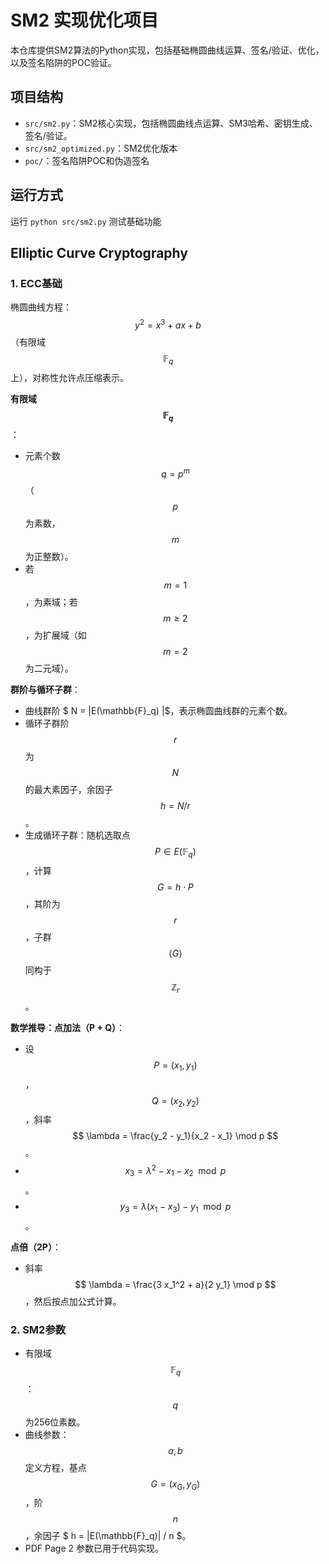 # SM2 实现优化项目

本仓库提供SM2算法的Python实现，包括基础椭圆曲线运算、签名/验证、优化，以及签名陷阱的POC验证。

## 项目结构
- `src/sm2.py`：SM2核心实现，包括椭圆曲线点运算、SM3哈希、密钥生成、签名/验证。
- `src/sm2_optimized.py`：SM2优化版本
- `poc/`：签名陷阱POC和伪造签名

## 运行方式
运行 `python src/sm2.py` 测试基础功能

## Elliptic Curve Cryptography

### 1. ECC基础
椭圆曲线方程：$$ y^2 = x^3 + a x + b $$（有限域 $$\mathbb{F}_q$$ 上），对称性允许点压缩表示。

**有限域 $$\mathbb{F}_q$$**：
- 元素个数 $$ q = p^m $$（$$ p $$ 为素数，$$ m $$ 为正整数）。
- 若 $$ m = 1 $$，为素域；若 $$ m \geq 2 $$，为扩展域（如 $$ m = 2 $$ 为二元域）。

**群阶与循环子群**：
- 曲线群阶 $ N = |E(\mathbb{F}_q) |$，表示椭圆曲线群的元素个数。
- 循环子群阶 $$ r $$ 为 $$ N $$ 的最大素因子，余因子 $$ h = N / r $$。
- 生成循环子群：随机选取点 $$ P \in E(\mathbb{F}_q) $$，计算 $$ G = h \cdot P $$，其阶为 $$ r $$，子群 $$ \langle G \rangle $$ 同构于 $$ \mathbb{Z}_r $$。

**数学推导：点加法（P + Q）**：
- 设 $$ P = (x_1, y_1) $$，$$ Q = (x_2, y_2) $$，斜率 $$ \lambda = \frac{y_2 - y_1}{x_2 - x_1} \mod p $$。
- $$ x_3 = \lambda^2 - x_1 - x_2 \mod p $$。
- $$ y_3 = \lambda (x_1 - x_3) - y_1 \mod p $$。

**点倍（2P）**：
- 斜率 $$ \lambda = \frac{3 x_1^2 + a}{2 y_1} \mod p $$，然后按点加公式计算。

### 2. SM2参数
- 有限域 $$ \mathbb{F}_q $$：$$ q $$ 为256位素数。
- 曲线参数：$$ a, b $$ 定义方程，基点 $$ G = (x_G, y_G) $$，阶 $$ n $$，余因子 $ h = |E(\mathbb{F}_q)| / n $。
- PDF Page 2 参数已用于代码实现。
